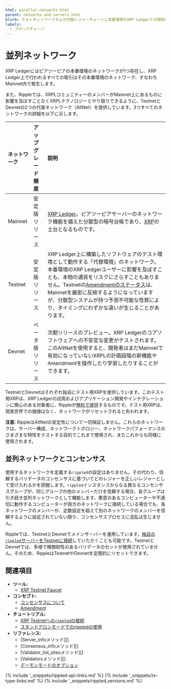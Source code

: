 ```yaml
---
html: parallel-networks.html
parent: networks-and-servers.html
blurb: テストネットワークおよび代替レジャーチェーンと本番環境のXRP Ledgerとの関係について説明します。
labels:
  - ブロックチェーン
---
```

# 並列ネットワーク

XRP Ledgerにはピアツーピアの本番環境のネットワークが1つ存在し、XRP Ledger上で行われるすべての取引はその本番環境のネットワーク、すなわちMainnet内で発生します。

また、Rippleでは、XRPLコミュニティーのメンバーがMainnet上にあるものに影響を及ぼすことなくXRPLテクノロジーとやり取りできるように、TestnetとDevnetの2つの代替ネットワーク（AltNet）を提供しています。3つすべてのネットワークの詳細を以下に示します。

| ネットワーク | アップグレード頻度 | 説明                                          |
|:--------|:----------------|:-------------------------------------------------|
| Mainnet | 安定版リリース | [XRP Ledger](xrp-ledger-overview.html)。ピアツーピアサーバーのネットワーク機能を備えた分散型の暗号台帳であり、[XRP](what-is-xrp.html)の土台となるものです。 |
| Testnet | 安定版リリース | XRP Ledger上に構築したソフトウェアのテスト環境として動作する「代替環境」のネットワーク。本番環境のXRP Ledgerユーザーに影響を及ぼすことも、本物の通貨をリスクにさらすこともありません。Testnetの[Amendmentのステータス](known-amendments.html)は、Mainnetを厳密に反映するようになっていますが、分散型システムが持つ予測不可能な性質により、タイミングにわずかな違いが生じることがあります。 |
| Devnet | ベータ版リリース | 次期リリースのプレビュー。XRP Ledgerのコアソフトウェアへの不安定な変更がテストされます。このAltNetを使用すると、開発者はまだMainnetで有効になっていないXRPLの計画段階の新機能やAmendmentを操作したり学習したりすることができます。 |

TestnetとDevnetはそれぞれ独自にテスト用XRPを提供しています。このテスト用XRPは、XRP Ledgerの試用およびアプリケーション開発やインテグレーションに関心のある対象者に、Rippleが[無料で提供](xrp-testnet-faucet.html)するものです。テスト用XRPは、現実世界での価値はなく、ネットワークがリセットされると失われます。

**注意:** RippleはAltNetの安定性について一切保証しません。これらのネットワークは、サーバー構成、ネットワークトポロジー、ネットワークパフォーマンスのさまざまな特性をテストする目的でこれまで使用され、またこれからも同様に使用されます。


## 並列ネットワークとコンセンサス

使用するネットワークを定義する`rippled`の設定はありません。その代わり、信頼するバリデータのコンセンサスに基づいてどのレジャーを正しいレジャーとして受け入れるかを把握します。`rippled`インスタンスからなる異なるコンセンサスグループが、同じグループの他のメンバーだけを信頼する場合、各グループは引き続き並列ネットワークとして機能します。悪意のあるコンピューターや不適切に動作するコンピューターが両方のネットワークに接続している場合でも、各ネットワークのメンバーが、定数設定を超えて別のネットワークのメンバーを信頼するように設定されていない限り、コンセンサスプロセスに混乱は生じません。

Rippleでは、TestnetとDevnetでメインサーバーを運用しています。[独自の`rippled`サーバーをTestnetに接続](connect-your-rippled-to-the-xrp-test-net.html)していただくことも可能です。TestnetとDevnetでは、多様で検閲耐性のあるバリデータのセットが使用されていません。そのため、RippleはTestnetやDevnetを定期的にリセットできます。


## 関連項目

- **ツール:**
  - [XRP Testnet Faucet](xrp-test-net-faucet.html)
- **コンセプト:**
  - [コンセンサスについて](consensus.html)
  - [Amendment](amendments.html)
- **チュートリアル:**
  - [XRP Testnetへの`rippled`の接続](connect-your-rippled-to-the-xrp-test-net.html)
  - [スタンドアロンモードでのrippledの使用](use-stand-alone-mode.html)
- **リファレンス:**
  - [Server_infoメソッド][]
  - [Consensus_infoメソッド][]
  - [Validator_list_sitesメソッド][]
  - [Validatorsメソッド][]
  - [デーモンモードのオプション](commandline-usage.html#デーモンモードのオプション)


<!--{# common link defs #}-->
{% include '_snippets/rippled-api-links.md' %}
{% include '_snippets/tx-type-links.md' %}
{% include '_snippets/rippled_versions.md' %}
